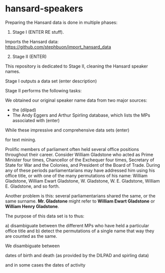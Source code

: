 # hansard-speakers


Preparing the Hansard data is done in multiple phases: 

1) Stage I (ENTER RE stuff). 

Imports the Hansard data: https://github.com/stephbuon/import_hansard_data

2) Stage II (ENTER) 

This repository is dedicated to Stage II, cleaning the Hansard speaker names. 

Stage I outputs a data set (enter description)

Stage II performs the following tasks: 

We obtained our original speaker name data from two major sources: 

- the (dilpad)
- The Andy Eggers and Arthur Spirling database, which lists the MPs associated with (enter) 

While these impressive and comprehensive data sets (enter) 

for text mining. 


Prolific members of parliament often held several office positions throughout their career. Consider William Gladstone who acted as Prime Minister four times, Chancellor of the Exchequer four times, Secretary of State for War and the Colonies, and President of the Board of Trade. During any of these periods parliamentarians may have addressed him using his office title, or with one of the many permutations of his name: William Gladstone, William Ewart Gladstone, W. Gladstone, W. E. Gladstone, William E. Gladstone, and so forth. 

Another problem is this: several parliamentarians shared the same, or the same surname. __Mr. Gladstone__ might refer to __William Ewart Gladstone__ or __William Henry Gladstone__. 


The purpose of this data set is to thus: 

a) disambiguate between the different MPs who have held a particular office title and b) detect the permutations of a single name that way they are counted as the same. 


We disambiguate between 

dates of birth and death (as provided by the DILPAD and spirling data) 

and in some cases the dates of activity 



